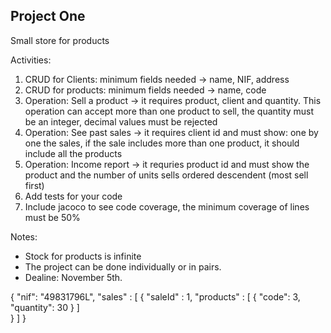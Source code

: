 ## Project One

Small store for products

Activities:
1. CRUD for Clients: minimum fields needed -> name, NIF, address
2. CRUD for products: minimum fields needed -> name, code
3. Operation: Sell a product -> it requires product, client and quantity. This operation can accept more than one product to sell, the quantity must be an integer, decimal values must be rejected
4. Operation: See past sales -> it requires client id and must show: one by one the sales, if the sale includes more than one product, it should include all the products
5. Operation: Income report -> it requries product id and must show the product and the number of units sells ordered descendent (most sell first)
6. Add tests for your code
7. Include jacoco to see code coverage, the minimum coverage of lines must be 50%

Notes: 
- Stock for products is infinite
- The project can be done individually or in pairs.
- Dealine: November 5th.

{
    "nif": "49831796L",
    "sales" : [
        {
            "saleId" : 1,
            "products" : [
                {
                    "code": 3,
                    "quantity": 30
                }
            ]       
        }
    ]
}